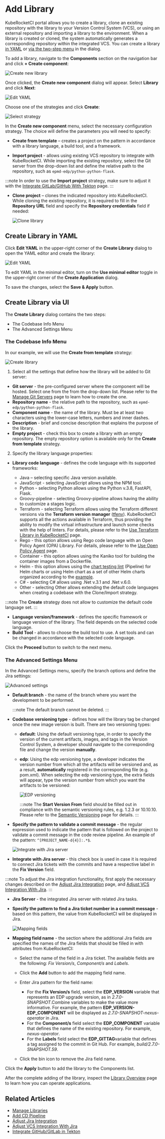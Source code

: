 # Add Library

KubeRocketCI portal allows you to create a library, clone an existing repository with the library to your Version Control System (VCS), or using an external repository and importing a library to the environment. When a library is created or cloned, the system automatically generates a corresponding repository within the integrated VCS. You can create a library [in YAML](#create-library-in-yaml) or [via the two-step menu](#create-library-via-ui) in the dialog.

To add a library, navigate to the **Components** section on the navigation bar and click **+ Create component**:

  ![Create new library](../assets/user-guide/create_new_codebase.png "Create new library")

Once clicked, the **Create new component** dialog will appear. Select **Library** and click **Next**:

  ![Edit YAML](../assets/user-guide/headlamp_new_component_library.png "Create new component menu")

Choose one of the strategies and click **Create**:

   ![Select strategy](../assets/user-guide/select_strategy.png  "Select strategy")

In the **Create new component** menu, select the necessary configuration strategy. The choice will define the parameters you will need to specify:

* **Create from template** – creates a project on the pattern in accordance with a library language, a build tool, and a framework.

* **Import project** - allows using existing VCS repository to integrate with KubeRocketCI. While importing the existing repository, select the Git server from the drop-down list and define the relative path to the repository, such as `epmd-edp/python-python-flask`.

:::note
    In order to use the **Import project** strategy, make sure to adjust it with the [Integrate GitLab/GitHub With Tekton](../operator-guide/import-strategy-tekton.md) page.
:::

* **Clone project** – clones the indicated repository into KubeRocketCI. While cloning the existing repository, it is required to fill in the **Repository URL** field and specify the **Repository credentials** field if needed:

  ![Clone library](../assets/user-guide/edp-portal-clone-library.png "Clone library")

## Create Library in YAML

Click **Edit YAML** in the upper-right corner of the **Create Library** dialog to open the YAML editor and create the library:

  ![Edit YAML](../assets/user-guide/edp-portal-yaml-edit-library.png "Edit YAML")

To edit YAML in the minimal editor, turn on the **Use minimal editor** toggle in the upper-right corner of the **Create Application** dialog.

To save the changes, select the **Save & Apply** button.

## Create Library via UI

The **Create Library** dialog contains the two steps:

* The Codebase Info Menu
* The Advanced Settings Menu

### The Codebase Info Menu

In our example, we will use the **Create from template** strategy:

  ![Create library](../assets/user-guide/edp-portal-library-codebase-info.png "Create library")

1. Select all the settings that define how the library will be added to Git server:

  * **Git server** - the pre-configured server where the component will be hosted. Select one from the from the drop-down list. Please refer to the [Manage Git Servers](git-server-overview.md) page to learn how to create the one.
  * **Repository name** - the relative path to the repository, such as `epmd-edp/python-python-flask`.
  * **Component name** - the name of the library. Must be at least two characters using the lower-case letters, numbers and inner dashes.
  * **Description** - brief and concise description that explains the purpose of the library.
  * **Empty project** - check this box to create a library with an empty repository. The empty repository option is available only for the **Create from template** strategy.

2. Specify the library language properties:

  * **Library code language** - defines the code language with its supported frameworks:

    * Java – selecting specific Java version available.
    * JavaScript - selecting JavaScript allows using the NPM tool.
    * Python - selecting Python allows using the Python v.3.8, FastAPI, Flask.
    * Groovy-pipeline - selecting Groovy-pipeline allows having the ability to customize a stages logic.
    * Terraform - selecting Terraform allows using the Terraform different versions via the **Terraform version manager** ([tfenv](https://github.com/tfutils/tfenv#usage)).
        KubeRocketCI supports all the actions available in Terraform, thus providing the ability to modify the virtual infrastructure and launch some checks with the help of linters.
        For details, please refer to the [Use Terraform Library in KubeRocketCI](../user-guide/terraform-stages.md) page.
    * Rego - this option allows using Rego code language with an Open Policy Agent (OPA) Library. For details, please refer to the [Use Open Policy Agent](../user-guide/opa-stages.md) page.
    * Container - this option allows using the Kaniko tool for building the container images from a Dockerfile.
    * Helm - this option allows using the [chart testing lint](https://github.com/helm/chart-testing) (Pipeline) for Helm charts or using Helm chart as a set of other Helm charts organized according to the [example](https://github.com/argoproj/argo-helm/tree/main).
    * C# - selecting C# allows using .Net v.3.1 and .Net v.6.0.
    * Other - selecting Other allows extending the default code languages when creating a codebase with the Clone/Import strategy.

  :::note
      The **Create** strategy does not allow to customize the default code language set.
  :::

  * **Language version/framework** - defines the specific framework or language version of the library. The field depends on the selected code language.
  * **Build Tool** - allows to choose the build tool to use. A set tools and can be changed in accordance with the selected code language.

Click the **Proceed** button to switch to the next menu.

### The Advanced Settings Menu

In the Advanced Settings menu, specify the branch options and define the Jira settings:

  ![Advanced settings](../assets/user-guide/edp-portal-library-advanced-settings-menu.png "Advanced settings")

* **Default branch** - the name of the branch where you want the development to be performed.

  :::note
      The default branch cannot be deleted.
  :::

* **Codebase versioning type** - defines how will the library tag be changed once the new image version is built. There are two versioning types:
  * **default**: Using the default versioning type, in order to specify the version of the current artifacts, images, and tags in the Version Control System, a developer should navigate to the corresponding file and change the version **manually**.
  * **edp**: Using the edp versioning type, a developer indicates the version number from which all the artifacts will be versioned and, as a result, **automatically** registered in the corresponding file (e.g. pom.xml). When selecting the edp versioning type, the extra fields will appear, type the version number from which you want the artifacts to be versioned:

      ![EDP versioning](../assets/user-guide/edp-portal-library-edp-versioning.png "EDP versioning")

    :::note
        The **Start Version From** field should be filled out in compliance with the semantic versioning rules, e.g. 1.2.3 or 10.10.10. Please refer to the [Semantic Versioning](https://semver.org/) page for details.
    :::

* **Specify the pattern to validate a commit message** - the regular expression used to indicate the pattern that is followed on the project to validate a commit message in the code review pipeline. An example of the pattern: `^[PROJECT_NAME-d{4}]:.*$`.

  ![Integrate with Jira server](../assets/user-guide/edp-portal-library-jira-server.png "Integrate with Jira server")

* **Integrate with Jira server** - this check box is used in case it is required to connect Jira tickets with the commits
and have a respective label in the **Fix Version** field.

:::note
    To adjust the Jira integration functionality, first apply the necessary changes described on the [Adjust Jira Integration](../operator-guide/jira-integration.md) page,
    and [Adjust VCS Integration With Jira](../operator-guide/jira-gerrit-integration.md).
:::

* **Jira Server** - the integrated Jira server with related Jira tasks.

* **Specify the pattern to find a Jira ticket number in a commit message** - based on this pattern, the value from KubeRocketCI will be displayed in Jira.

  ![Mapping fields](../assets/user-guide/edp-portal-library-advanced-mapping.png "Mapping fields")

* **Mapping field name** - the section where the additional Jira fields are specified the names of the Jira fields that should be filled in with attributes from KubeRocketCI:

  * Select the name of the field in a Jira ticket. The available fields are the following: *Fix Version/s*, *Component/s* and *Labels*.

  * Click the **Add** button to add the mapping field name.

  * Enter Jira pattern for the field name:

    * For the **Fix Version/s** field, select the **EDP_VERSION** variable that represents an EDP upgrade version, as in _2.7.0-SNAPSHOT_.Combine variables to make the value more informative. For example, the pattern **EDP_VERSION-EDP_COMPONENT** will be displayed as _2.7.0-SNAPSHOT-nexus-operator_ in Jira.
    * For the **Component/s** field select the **EDP_COMPONENT** variable that defines the name of the existing repository. For example, _nexus-operator_.
    * For the **Labels** field select the **EDP_GITTAG**variable that defines a tag assigned to the commit in Git Hub. For example, _build/2.7.0-SNAPSHOT.59_.

  * Click the bin icon to remove the Jira field name.

Click the **Apply** button to add the library to the Components list.

After the complete adding of the library, inspect the [Library Overview](library.md) page to learn how you can operate applications.

## Related Articles

* [Manage Libraries](library.md)
* [Add CD Pipeline](add-cd-pipeline.md)
* [Adjust Jira Integration](../operator-guide/jira-integration.md)
* [Adjust VCS Integration With Jira](../operator-guide/jira-gerrit-integration.md)
* [Integrate GitHub/GitLab in Tekton](../operator-guide/import-strategy-tekton.md)

[//]: # (* [Use Terraform Library in KubeRocketCI]&#40;terraform-stages.md&#41;)

[//]: # (* [Use Open Policy Agent Library in EDP]&#40;opa-stages.md&#41;)
